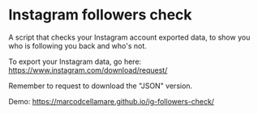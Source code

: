 # Instagram followers check

A script that checks your Instagram account exported data, to show you who is following you back and who's not.

To export your Instagram data, go here: https://www.instagram.com/download/request/

Remember to request to download the "JSON" version.

Demo: https://marcodcellamare.github.io/ig-followers-check/